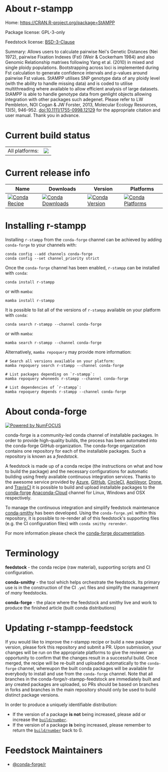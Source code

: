 About r-stampp
==============

Home: https://CRAN.R-project.org/package=StAMPP

Package license: GPL-3-only

Feedstock license: [BSD-3-Clause](https://github.com/conda-forge/r-stampp-feedstock/blob/main/LICENSE.txt)

Summary: Allows users to calculate pairwise Nei's Genetic Distances (Nei 1972), pairwise Fixation Indexes (Fst) (Weir & Cockerham 1984) and also Genomic Relationship matrixes following Yang et al. (2010) in mixed and single ploidy populations. Bootstrapping across loci is implemented during Fst calculation to generate confidence intervals and p-values around pairwise Fst values. StAMPP utilises SNP genotype data of any ploidy level (with the ability to handle missing data) and is coded to utilise multithreading where available to allow efficient analysis of large datasets. StAMPP is able to handle genotype data from genlight objects allowing integration with other packages such adegenet. Please refer to LW Pembleton, NOI Cogan & JW Forster, 2013, Molecular Ecology Resources, 13(5), 946-952. <doi:10.1111/1755-0998.12129> for the appropriate citation and user manual. Thank you in advance.

Current build status
====================


<table><tr><td>All platforms:</td>
    <td>
      <a href="https://dev.azure.com/conda-forge/feedstock-builds/_build/latest?definitionId=9804&branchName=main">
        <img src="https://dev.azure.com/conda-forge/feedstock-builds/_apis/build/status/r-stampp-feedstock?branchName=main">
      </a>
    </td>
  </tr>
</table>

Current release info
====================

| Name | Downloads | Version | Platforms |
| --- | --- | --- | --- |
| [![Conda Recipe](https://img.shields.io/badge/recipe-r--stampp-green.svg)](https://anaconda.org/conda-forge/r-stampp) | [![Conda Downloads](https://img.shields.io/conda/dn/conda-forge/r-stampp.svg)](https://anaconda.org/conda-forge/r-stampp) | [![Conda Version](https://img.shields.io/conda/vn/conda-forge/r-stampp.svg)](https://anaconda.org/conda-forge/r-stampp) | [![Conda Platforms](https://img.shields.io/conda/pn/conda-forge/r-stampp.svg)](https://anaconda.org/conda-forge/r-stampp) |

Installing r-stampp
===================

Installing `r-stampp` from the `conda-forge` channel can be achieved by adding `conda-forge` to your channels with:

```
conda config --add channels conda-forge
conda config --set channel_priority strict
```

Once the `conda-forge` channel has been enabled, `r-stampp` can be installed with `conda`:

```
conda install r-stampp
```

or with `mamba`:

```
mamba install r-stampp
```

It is possible to list all of the versions of `r-stampp` available on your platform with `conda`:

```
conda search r-stampp --channel conda-forge
```

or with `mamba`:

```
mamba search r-stampp --channel conda-forge
```

Alternatively, `mamba repoquery` may provide more information:

```
# Search all versions available on your platform:
mamba repoquery search r-stampp --channel conda-forge

# List packages depending on `r-stampp`:
mamba repoquery whoneeds r-stampp --channel conda-forge

# List dependencies of `r-stampp`:
mamba repoquery depends r-stampp --channel conda-forge
```


About conda-forge
=================

[![Powered by
NumFOCUS](https://img.shields.io/badge/powered%20by-NumFOCUS-orange.svg?style=flat&colorA=E1523D&colorB=007D8A)](https://numfocus.org)

conda-forge is a community-led conda channel of installable packages.
In order to provide high-quality builds, the process has been automated into the
conda-forge GitHub organization. The conda-forge organization contains one repository
for each of the installable packages. Such a repository is known as a *feedstock*.

A feedstock is made up of a conda recipe (the instructions on what and how to build
the package) and the necessary configurations for automatic building using freely
available continuous integration services. Thanks to the awesome service provided by
[Azure](https://azure.microsoft.com/en-us/services/devops/), [GitHub](https://github.com/),
[CircleCI](https://circleci.com/), [AppVeyor](https://www.appveyor.com/),
[Drone](https://cloud.drone.io/welcome), and [TravisCI](https://travis-ci.com/)
it is possible to build and upload installable packages to the
[conda-forge](https://anaconda.org/conda-forge) [Anaconda-Cloud](https://anaconda.org/)
channel for Linux, Windows and OSX respectively.

To manage the continuous integration and simplify feedstock maintenance
[conda-smithy](https://github.com/conda-forge/conda-smithy) has been developed.
Using the ``conda-forge.yml`` within this repository, it is possible to re-render all of
this feedstock's supporting files (e.g. the CI configuration files) with ``conda smithy rerender``.

For more information please check the [conda-forge documentation](https://conda-forge.org/docs/).

Terminology
===========

**feedstock** - the conda recipe (raw material), supporting scripts and CI configuration.

**conda-smithy** - the tool which helps orchestrate the feedstock.
                   Its primary use is in the construction of the CI ``.yml`` files
                   and simplify the management of *many* feedstocks.

**conda-forge** - the place where the feedstock and smithy live and work to
                  produce the finished article (built conda distributions)


Updating r-stampp-feedstock
===========================

If you would like to improve the r-stampp recipe or build a new
package version, please fork this repository and submit a PR. Upon submission,
your changes will be run on the appropriate platforms to give the reviewer an
opportunity to confirm that the changes result in a successful build. Once
merged, the recipe will be re-built and uploaded automatically to the
`conda-forge` channel, whereupon the built conda packages will be available for
everybody to install and use from the `conda-forge` channel.
Note that all branches in the conda-forge/r-stampp-feedstock are
immediately built and any created packages are uploaded, so PRs should be based
on branches in forks and branches in the main repository should only be used to
build distinct package versions.

In order to produce a uniquely identifiable distribution:
 * If the version of a package **is not** being increased, please add or increase
   the [``build/number``](https://docs.conda.io/projects/conda-build/en/latest/resources/define-metadata.html#build-number-and-string).
 * If the version of a package **is** being increased, please remember to return
   the [``build/number``](https://docs.conda.io/projects/conda-build/en/latest/resources/define-metadata.html#build-number-and-string)
   back to 0.

Feedstock Maintainers
=====================

* [@conda-forge/r](https://github.com/conda-forge/r/)

